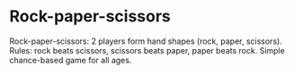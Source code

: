 # Rock-paper-scissors
Rock-paper-scissors: 2 players form hand shapes (rock, paper, scissors). Rules: rock beats scissors, scissors beats paper, paper beats rock. Simple chance-based game for all ages.
